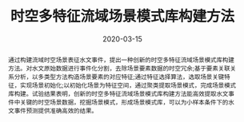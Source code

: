 ---
title: '时空多特征流域场景模式库构建方法'

# Authors
authors:
  - Yirui Wu
  - Haohang Wang
  - Dabao Wei
  - Jun Feng

# Author notes (optional)
author_notes:
  # - 'Equal contribution'
  # - 'Equal contribution'

date: '2020-03-15'

# Schedule page publish date (NOT publication's date).
publishDate: '2020-03-15'

# Publication type.
publication_types:
  - article-journal

# Publication name and optional abbreviated publication name.
publication: 河海大学学报（自然版）
publication_short: 河海大学学报（自然版）(中文核心)

# Volume and issue
volume: 2020
issue: 1
pages: '1-12'

# Abstract
abstract: '通过构建流域时空场景表征水文事件，提出一种创新的时空多特征流域场景模式库构建方法。对水文原始数据进行事件化分割，去除场景要素数据的时空冗余;基于要素关联关系分析，以多类型方法构造场景要素的对应特征;通过特征选择算法，选取场景关键特征，实现场景初始化;以初始化场景为特征空间，通过聚类提取场景模式，完成场景模式库构建。试验结果表明，创新的时空多特征流域场景模式库构建方法能高效提取水文事件中关键的时空场景数据，挖掘场景模式，形成场景模式库，可以为小样本条件下的水文事件预测提供准确高效的结果。'


tags: []

# Display this page in the Featured widget?
featured: true


url_pdf: ''

---